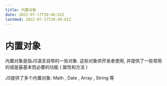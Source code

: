 ```yaml
---
title: 内置对象
date: 2022-07-17T20:48:52Z
lastmod: 2022-07-17T20:49:01Z
---
```


# 内置对象

内置对象是指JS语言自带的一些对象. 这些对象供开发者使用, 并提供了一些常用的或是最基本而必要的功能 ( 属性和方法 )

JS提供了多个内置对象: Math , Date , Array , String 等
